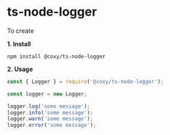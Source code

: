 # ts-node-logger

To create 

**1. Install**

```shell
npm install @coxy/ts-node-logger
```

**2. Usage**
```javascript
const { Logger } = require('@coxy/ts-node-logger');

const logger = new Logger;

logger.log('some message');
logger.info('some message');
logger.warn('some message');
logger.error('some message');
```
